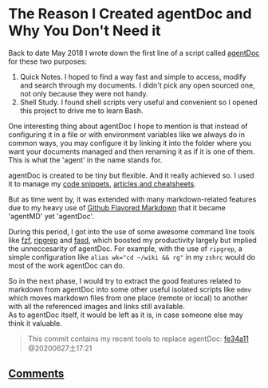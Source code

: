 # The Reason I Created agentDoc and Why You Don't Need it

Back to date May 2018 I wrote down the first line of a script called [agentDoc](https://github.com/cf020031308/agentDoc) for these two purposes:

1. Quick Notes. I hoped to find a way fast and simple to access, modify and search through my documents. I didn't pick any open sourced one, not only because they were not handy.
2. Shell Study. I found shell scripts very useful and convenient so I opened this project to drive me to learn Bash.

One interesting thing about agentDoc I hope to mention is that instead of configuring it in a file or with environment variables like we always do in common ways, you may configure it by linking it into the folder where you want your documents managed and then renaming it as if it is one of them.  
This is what the 'agent' in the name stands for.

agentDoc is created to be tiny but flexible. And it really achieved so. I used it to manage my [code snippets](https://github.com/cf020031308/cf020031308.github.io/tree/master/dotfiles/vim/vim-snippets), [articles and cheatsheets](https://github.com/cf020031308/cf020031308.github.io/wiki).

But as time went by, it was extended with many markdown-related features due to my heavy use of [Github Flavored Markdown](https://guides.github.com/features/mastering-markdown/) that it became 'agentMD' yet 'agentDoc'.

During this period, I got into the use of some awesome command line tools like [fzf](https://github.com/junegunn/fzf), [ripgrep](https://github.com/BurntSushi/ripgrep) and [fasd](https://github.com/clvv/fasd), which boosted my productivity largely but implied the unneccesarity of agentDoc. For example, with the use of `ripgrep`, a simple configuration like `alias wk="cd ~/wiki && rg"` in my `zshrc` would do most of the work agentDoc can do.

So in the next phase, I would try to extract the good features related to markdown from agentDoc into some other useful isolated scripts like `mdmv` which moves markdown files from one place (remote or local) to another with all the referenced images and links still available.  
As to agentDoc itself, it would be left as it is, in case someone else may think it valuable.

> This commit contains my recent tools to replace agentDoc: [fe34a11](https://github.com/cf020031308/cf020031308.github.io/commit/fe34a11b10fb5a71da177fa0cac25400ba435ad0) @20200627土17:21

## [Comments](https://github.com/cf020031308/cf020031308.github.io/issues/35)
